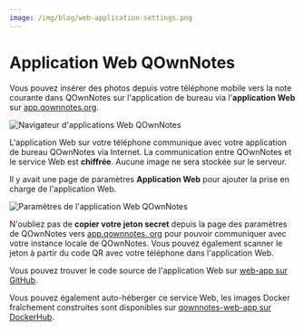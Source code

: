 ```yaml
---
image: /img/blog/web-application-settings.png
---
```


# Application Web QOwnNotes

Vous pouvez insérer des photos depuis votre téléphone mobile vers la note courante dans QOwnNotes sur l'application de bureau via l'**application Web** sur [app.qownnotes.org](https://app.qownnotes.org/).

![Navigateur d'applications Web QOwnNotes](/img/blog/web-application-browser.png "Envoyez des photos depuis votre téléphone mobile vers QOwnNotes sur l'application de bureau")

L'application Web sur votre téléphone communique avec votre application de bureau QOwnNotes via Internet. La communication entre QOwnNotes et le service Web est **chiffrée**. Aucune image ne sera stockée sur le serveur.

Il y avait une page de paramètres **Application Web** pour ajouter la prise en charge de l'application Web.

![Paramètres de l'application Web QOwnNotes](/img/blog/web-application-settings.png "Configurer la communication avec l'application Web")

N'oubliez pas de **copier votre jeton secret** depuis la page des paramètres de QOwnNotes vers [app.qownnotes. org](https://app.qownnotes.org/) pour pouvoir communiquer avec votre instance locale de QOwnNotes. Vous pouvez également scanner le jeton à partir du code QR avec votre téléphone dans l'application Web.

Vous pouvez trouver le code source de l'application Web sur [web-app sur GitHub](https://github.com/qownnotes/web-app).

Vous pouvez également auto-héberger ce service Web, les images Docker fraîchement construites sont disponibles sur [qownnotes-web-app sur DockerHub](https://hub.docker.com/repository/docker/pbeke/qownnotes-web-app).

